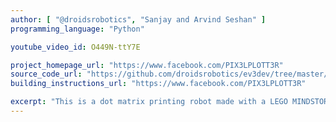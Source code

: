 ```yaml
---
author: [ "@droidsrobotics", "Sanjay and Arvind Seshan" ]
programming_language: "Python" 

youtube_video_id: O449N-ttY7E 

project_homepage_url: "https://www.facebook.com/PIX3LPLOTT3R"
source_code_url: "https://github.com/droidsrobotics/ev3dev/tree/master/PIX3L%20PLOTT3R"
building_instructions_url: "https://www.facebook.com/PIX3LPLOTT3R"

excerpt: "This is a dot matrix printing robot made with a LEGO MINDSTORMS EV3. It accepts any image file." 
---
```


